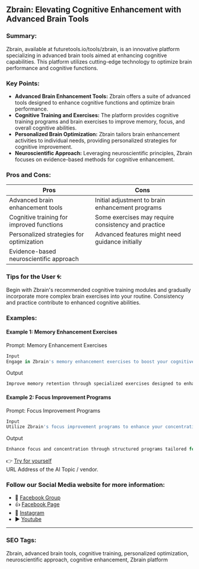 ## Zbrain: Elevating Cognitive Enhancement with Advanced Brain Tools

### Summary:
Zbrain, available at futuretools.io/tools/zbrain, is an innovative platform specializing in advanced brain tools aimed at enhancing cognitive capabilities. This platform utilizes cutting-edge technology to optimize brain performance and cognitive functions.

### Key Points:
- **Advanced Brain Enhancement Tools:** Zbrain offers a suite of advanced tools designed to enhance cognitive functions and optimize brain performance.
- **Cognitive Training and Exercises:** The platform provides cognitive training programs and brain exercises to improve memory, focus, and overall cognitive abilities.
- **Personalized Brain Optimization:** Zbrain tailors brain enhancement activities to individual needs, providing personalized strategies for cognitive improvement.
- **Neuroscientific Approach:** Leveraging neuroscientific principles, Zbrain focuses on evidence-based methods for cognitive enhancement.

### Pros and Cons:

| Pros                                      | Cons                                               |
|-------------------------------------------|-----------------------------------------------------|
| Advanced brain enhancement tools          | Initial adjustment to brain enhancement programs    |
| Cognitive training for improved functions | Some exercises may require consistency and practice  |
| Personalized strategies for optimization | Advanced features might need guidance initially       |
| Evidence-based neuroscientific approach   |                                                    |

### Tips for the User 🌀:
Begin with Zbrain's recommended cognitive training modules and gradually incorporate more complex brain exercises into your routine. Consistency and practice contribute to enhanced cognitive abilities.

### Examples:

#### Example 1: Memory Enhancement Exercises
Prompt: Memory Enhancement Exercises
```dart
Input
Engage in Zbrain's memory enhancement exercises to boost your cognitive recall abilities.
```
Output
```dart
Improve memory retention through specialized exercises designed to enhance recall functions.
```

#### Example 2: Focus Improvement Programs
Prompt: Focus Improvement Programs
```dart
Input
Utilize Zbrain's focus improvement programs to enhance your concentration abilities.
```
Output
```dart
Enhance focus and concentration through structured programs tailored for cognitive improvement.
```

👉 [Try for yourself](https://www.futuretools.io/tools/zbrain)  
URL Address of the AI Topic / vendor.

### Follow our Social Media website for more information:

- 📘 <a href="https://www.facebook.com/groups/trionxai" target="_blank">Facebook Group</a>
- 👍 <a href="https://www.facebook.com/ai.trionxai" target="_blank">Facebook Page</a>
- 📸 <a href="https://www.instagram.com/trionxai/" target="_blank">Instagram</a>
- ▶️ <a href="https://www.youtube.com/@robotdocs/" target="_blank">Youtube</a>

<hr>

### SEO Tags:
Zbrain, advanced brain tools, cognitive training, personalized optimization, neuroscientific approach, cognitive enhancement, Zbrain platform